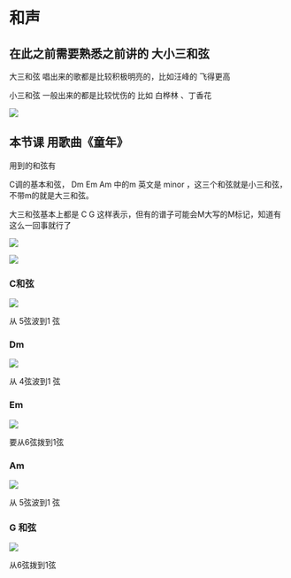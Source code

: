 # 和声

## 在此之前需要熟悉之前讲的 大小三和弦


大三和弦 唱出来的歌都是比较积极明亮的，比如汪峰的  飞得更高

小三和弦 一般出来的都是比较忧伤的 比如 白桦林 、丁香花

![](assets/030/02/02/07-1647759882664.png)

## 本节课  用歌曲《童年》

用到的和弦有


C调的基本和弦，  Dm  Em Am 中的m 英文是 minor ，这三个和弦就是小三和弦，不带m的就是大三和弦。

大三和弦基本上都是 C G 这样表示，但有的谱子可能会M大写的M标记，知道有这么一回事就行了


![](assets/030/02/02/07-1647759994476.png)


![](assets/030/02/01-1647761572093.png)


### C和弦


![](assets/030/02/02/07-1647760677945.png)

从 5弦波到1 弦


### Dm


![](assets/030/02/02/07-1647760662673.png)

从 4弦波到1 弦

### Em


![](assets/030/02/02/07-1647760650166.png)

要从6弦拨到1弦


### Am

![](assets/030/02/02/07-1647760637872.png)

从 5弦波到1 弦


### G 和弦

![](assets/030/02/02/07-1647760625496.png)

从6弦拨到1弦